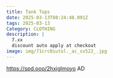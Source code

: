 ```yaml
---
title: Tank Tops
date: 2025-03-13T08:24:48.091Z
tags: 2025-03-13
Category: CLOTHING
description: |
  7.xx
  discount auto apply at checkout 
image: img/71crc0iutol._ac_sx522_.jpg
---
```

 https://spd.ooo/2hxiglmoyo
AD